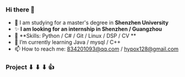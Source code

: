 ### Hi there 👋
- 📘  I am studying for a master's degree in **Shenzhen University**
- ✨ **I am looking for an internship in Shenzhen / Guangzhou**
- 🔧 **Skills: Python / C# / Git / Linux / DSP / CV **
- 🌱 I’m currently learning  Java / mysql / C++
- 📫 How to reach me: 834201093@qq.com / hypox128@gmail.com
### Project ⬇ ⬇ ⬇ 👍